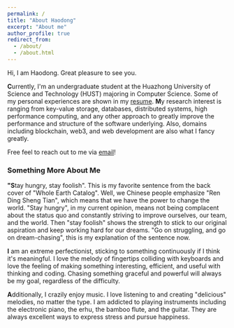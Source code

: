 ```yaml
---
permalink: /
title: "About Haodong"
excerpt: "About me"
author_profile: true
redirect_from: 
  - /about/
  - /about.html
---
```

Hi, I am Haodong. Great pleasure to see you.

**C**urrently, I'm an undergraduate student at the Huazhong University of Science and Technology (HUST) majoring in Computer Science. Some of my personal experiences are shown in my [resume](https://sleepylgod.github.io/cv/). **M**y research interest is ranging from key-value storage, databases, distributed systems, high performance computing, and any other approach to greatly improve the performance and structure of the software underlying. Also, domains including blockchain, web3, and web development are also what I fancy greatly.

Free feel to reach out to me via [email](mailto:haodong.lu.me@gmail.com)!

### **Something More About Me**

**"S**tay hungry, stay foolish". This is my favorite sentence from the back cover of "Whole Earth Catalog". Well, we Chinese people emphasize "Ren Ding Sheng Tian", which means that we have the power to change the world. "Stay hungry", in my current opinion,  means not being complacent about the status quo and constantly striving to improve ourselves, our team, and the world. Then "stay foolish" shows the strength to stick to our original aspiration and keep working hard for our dreams. "Go on struggling, and go on dream-chasing", this is my explanation of the sentence now.

**I** am an extreme perfectionist, sticking to something continuously if I think it's meaningful. I love the melody of fingertips colliding with keyboards and love the feeling of making something interesting, efficient, and useful with thinking and coding. Chasing something graceful and powerful will always be my goal, regardless of the difficulty.

**A**dditionally, I crazily enjoy music. I love listening to and creating "delicious" melodies, no matter the type. I am addicted to playing instruments including the electronic piano, the erhu, the bamboo flute, and the guitar. They are always excellent ways to express stress and pursue happiness.
